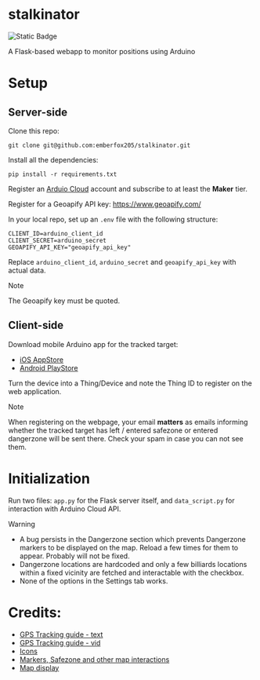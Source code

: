 # stalkinator

![Static Badge](https://img.shields.io/badge/Python-3.12.0-blue?style=flat&logo=Python&logoColor=white)

A Flask-based webapp to monitor positions using Arduino 

# Setup

## Server-side

Clone this repo: 

`git clone git@github.com:emberfox205/stalkinator.git` 

Install all the dependencies:

`pip install -r requirements.txt`

Register an [Arduio Cloud](https://cloud.arduino.cc/) account and subscribe to at least the **Maker** tier. 

Register for a Geoapify API key: https://www.geoapify.com/

In your local repo, set up an `.env` file with the following structure:

```
CLIENT_ID=arduino_client_id
CLIENT_SECRET=arduino_secret
GEOAPIFY_API_KEY="geoapify_api_key"
```
Replace `arduino_client_id`, `arduino_secret` and `geoapify_api_key` with actual data. 

> [!NOTE] 
> The Geoapify key must be quoted.

## Client-side 

Download mobile Arduino app for the tracked target: 

- [iOS AppStore](https://apps.apple.com/vn/app/arduino-iot-cloud-remote/id1514358431?l=vi)
- [Android PlayStore](https://play.google.com/store/apps/details?id=cc.arduino.cloudiot&hl=en)

Turn the device into a Thing/Device and note the Thing ID to register on the web application.

> [!NOTE] 
> When registering on the webpage, your email **matters** as emails informing whether the tracked target has left / entered safezone or entered dangerzone will be sent there. Check your spam in case you can not see them.

# Initialization

Run two files: `app.py` for the Flask server itself, and `data_script.py` for interaction with Arduino Cloud API.

> [!WARNING] 
> - A bug persists in the Dangerzone section which prevents Dangerzone markers to be displayed on the map. Reload a few times for them to appear. Probably will not be fixed.
> - Dangerzone locations are hardcoded and only a few billiards locations within a fixed vicinity are fetched and interactable with the checkbox.
> - None of the options in the Settings tab works.

# Credits: 

 - [GPS Tracking guide - text](https://iot.microchip.com/docs/arduino/examples/GPS%20Tracker/Arduino%20Sketch)
 - [GPS Tracking guide - vid](https://www.youtube.com/watch?v=WYT7r62AEYo&t=6s)
 - [Icons](https://www.flaticon.com/)
 - [Markers, Safezone and other map interactions](https://leafletjs.com/)
 - [Map display](https://www.openstreetmap.org/)
